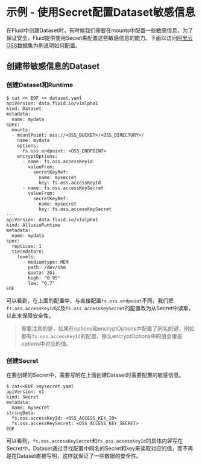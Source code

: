 # 示例 - 使用Secret配置Dataset敏感信息

在Fluid中创建Dataset时，有时候我们需要在mounts中配置一些敏感信息，为了保证安全，Fluid提供使用Secret来配置这些敏感信息的能力。下面以访问[阿里云OSS](https://cn.aliyun.com/product/oss)数据集为例说明如何配置。

## 创建带敏感信息的Dataset

### 创建Dataset和Runtime

```shell
$ cat << EOF >> dataset.yaml
apiVersion: data.fluid.io/v1alpha1
kind: Dataset
metadata:
  name: mydata
spec:
  mounts:
  - mountPoint: oss://<OSS_BUCKET>/<OSS_DIRECTORY>/
    name: mydata
    options:
      fs.oss.endpoint: <OSS_ENDPOINT>
    encryptOptions:
      - name: fs.oss.accessKeyId
        valueFrom:
          secretKeyRef:
            name: mysecret
            key: fs.oss.accessKeyId
      - name: fs.oss.accessKeySecret
        valueFrom:
          secretKeyRef:
            name: mysecret
            key: fs.oss.accessKeySecret
---
apiVersion: data.fluid.io/v1alpha1
kind: AlluxioRuntime
metadata:
  name: mydata
spec:
  replicas: 1
  tieredstore:
    levels:
      - mediumtype: MEM
        path: /dev/shm
        quota: 2Gi
        high: "0.95"
        low: "0.7"
EOF
```

可以看到，在上面的配置中，与直接配置`fs.oss.endpoint`不同，我们把`fs.oss.accessKeyId`以及`fs.oss.accessKeySecret`的配置改为从Secret中读取，以此来保障安全性。

> 需要注意的是，如果在options和encryptOptions中配置了同名的键，例如都有`fs.oss.accessKeyId`的配置，那么encryptOptions中的值会覆盖options中对应的值。

### 创建Secret

在要创建的Secret中，需要写明在上面创建Dataset时需要配置的敏感信息。

```shell
$ cat<<EOF >mysecret.yaml
apiVersion: v1
kind: Secret
metadata:
  name: mysecret
stringData:
  fs.oss.accessKeyId: <OSS_ACCESS_KEY_ID>
  fs.oss.accessKeySecret: <OSS_ACCESS_KEY_SECRET>
EOF
```

可以看到，`fs.oss.accessKeySecret`和`fs.oss.accessKeyId`的具体内容写在Secret中，Dataset通过寻找配置中同名的Secret和key来读取对应的值，而不再是在Dataset直接写明，这样就保证了一些数据的安全性。